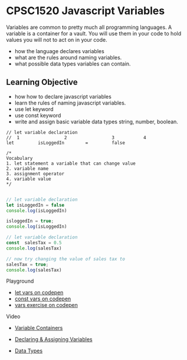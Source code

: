 # CPSC1520 Javascript Variables
Variables are common to pretty much all programming languages. A variable is a container for a vault. You will use them in your code to hold values you will not to act on in your code.  

- how the language declares variables
- what are the rules around naming variables.
- what  possible data types variables can contain.

## Learning Objective
- how how to declare javascript variables
- learn the rules of naming javascript variables.
- use let keyword
- use const keyword
- write and assign basic variable data types string, number, boolean.
```pre
// let variable declaration
//  1                 2                 3           4
let         isLoggedIn        =         false

/*
Vocabulary
1. let statement a variable that can change value
2. variable name
3. assignment operator
4. variable value
*/
 
```

```javascript
// let variable declaration
let isLoggedIn = false
console.log(isLoggedIn)

isloggedIn = true;
console.log(isLoggedIn)
```

```javascript
// let variable declaration
const  salesTax = 0.5
console.log(salesTax)

// now try changing the value of sales tax to 
salesTax = true;
console.log(salesTax)
```
Playground
- [let vars on codepen](https://codepen.io/jimfoley/pen/jOqGPye)
- [const vars on codepen](https://codepen.io/jimfoley/pen/abNLQYy)
- [ vars exercise on codepen](https://codepen.io/jimfoley/pen/OJNxaae)

Video
- [Variable Containers](https://www.linkedin.com/learning/javascript-essential-training-3/variables-the-catch-all-containers-of-javascript?resume=false&u=2109516)

- [Declaring & Assigning Variables](https://www.linkedin.com/learning/learning-the-javascript-language-2/declaring-and-assigning-variables?resume=false&u=2109516)

- [Data Types](https://www.linkedin.com/learning/javascript-essential-training-3/data-types-in-javascript?resume=false&u=2109516)

